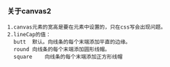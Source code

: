 ### 关于canvas2
	1.canvas元素的宽高是要在元素中设置的，只在css写会出现问题。
	2.lineCap的值：
	  butt	默认。向线条的每个末端添加平直的边缘。
	  round	向线条的每个末端添加圆形线帽。
	  square	向线条的每个末端添加正方形线帽

